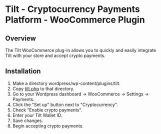 # Tilt - Cryptocurrency Payments Platform - WooCommerce Plugin

## Overview

The Tilt WooCommerce plug-in allows you to quickly and easily integrate Tilt with your store and accept crypto payments.

## Installation

1. Make a directory wordpress/wp-content/plugins/tilt.
2. Copy [tilt.php](tilt/tilt.php) to that directory.
3. Go to your Wordpress dashboard -> WooCommerce -> Settings -> Payments.
4. Click the "Set up" button next to "Cryptocurrency".
5. Check "Enable crypto payments".
6. Enter your Tilt Wallet ID.
7. Save changes.
8. Begin accepting crypto payments.
